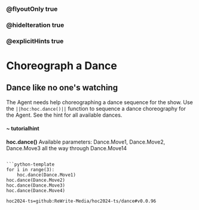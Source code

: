 ### @flyoutOnly true
### @hideIteration true
### @explicitHints true

# Choreograph a Dance

## Dance like no one's watching
The Agent needs help choreographing a dance sequence for the show. Use the ``||hoc:hoc.dance()||`` function to sequence a dance choreography for the Agent. See the hint for all available dances.

#### ~ tutorialhint
**hoc.dance()**
Available parameters:
Dance.Move1, Dance.Move2, Dance.Move3 all the way through Dance.Move14

```

```python-template
for i in range(3):
    hoc.dance(Dance.Move1)
hoc.dance(Dance.Move2)
hoc.dance(Dance.Move3)
hoc.dance(Dance.Move4)
```

```package
hoc2024-ts=github:ReWrite-Media/hoc2024-ts/dance#v0.0.96
```